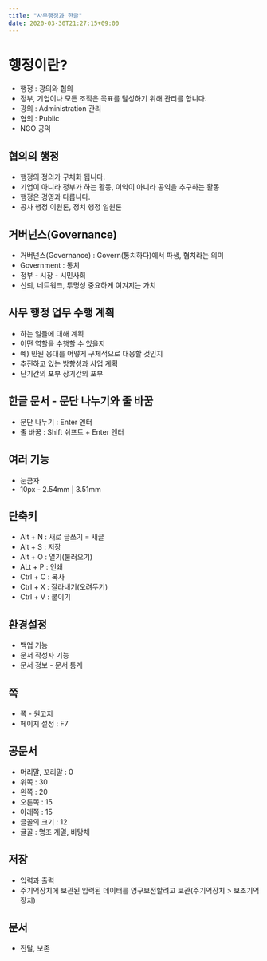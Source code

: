 ```yaml
---
title: "사무행정과 한글"
date: 2020-03-30T21:27:15+09:00
---
```



# 행정이란?

- 행정 : 광의와 협의
- 정부, 기업이나 모든 조직은 목표를 달성하기 위해 관리를 합니다.
- 광의 : Administration 관리
- 협의 : Public
- NGO 공익

## 협의의 행정

- 행정의 정의가 구체화 됩니다.
- 기업이 아니라 정부가 하는 활동, 이익이 아니라 공익을 추구하는 활동
- 행정은 경영과 다릅니다.
- 공사 행정 이원론, 정치 행정 일원론

## 거버넌스(Governance)

- 거버넌스(Governance) : Govern(통치하다)에서 파생, 협치라는 의미
- Government : 통치
- 정부 - 시장 - 시민사회
- 신뢰, 네트워크, 투명성 중요하게 여겨지는 가치

## 사무 행정 업무 수행 계획

- 하는 일들에 대해 계획
- 어떤 역할을 수행할 수 있을지
- 예) 민원 응대를 어떻게 구체적으로 대응할 것인지
- 추진하고 있는 방향성과 사업 계획
- 단기간의 포부 장기간의 포부

## 한글 문서 - 문단 나누기와 줄 바꿈

- 문단 나누기 : Enter 엔터
- 줄 바꿈 : Shift 쉬프트 + Enter 엔터

## 여러 기능

- 눈금자
- 10px - 2.54mm | 3.51mm

## 단축키

- Alt + N : 새로 글쓰기 = 새글
- Alt + S : 저장
- Alt + O : 열기(불러오기)
- ALt + P : 인쇄
- Ctrl + C : 복사
- Ctrl + X : 잘라내기(오려두기)
- Ctrl + V : 붙이기

## 환경설정

- 백업 기능
- 문서 작성자 기능
- 문서 정보 - 문서 통계

## 쪽

- 쪽 - 원고지
- 페이지 설정 : F7

## 공문서

- 머리말, 꼬리말 : 0
- 위쪽 : 30
- 왼쪽 : 20
- 오른쪽 : 15
- 아래쪽 : 15
- 글꼴의 크기 : 12
- 글꼴 : 명조 계열, 바탕체

## 저장

- 입력과 출력
- 주기억장치에 보관된 입력된 데이터를 영구보전할려고 보관(주기억장치 > 보조기억장치)

## 문서

- 전달, 보존
